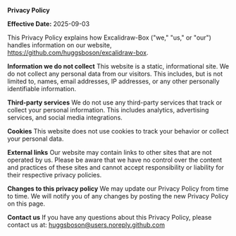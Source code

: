 **Privacy Policy**

**Effective Date:** 2025-09-03

This Privacy Policy explains how Excalidraw-Box ("we," "us," or "our") handles information on our website, https://github.com/huggsboson/excalidraw-box.

**Information we do not collect**
This website is a static, informational site. We do not collect any personal data from our visitors. This includes, but is not limited to, names, email addresses, IP addresses, or any other personally identifiable information.

**Third-party services**
We do not use any third-party services that track or collect your personal information. This includes analytics, advertising services, and social media integrations.

**Cookies**
This website does not use cookies to track your behavior or collect your personal data.

**External links**
Our website may contain links to other sites that are not operated by us. Please be aware that we have no control over the content and practices of these sites and cannot accept responsibility or liability for their respective privacy policies.

**Changes to this privacy policy**
We may update our Privacy Policy from time to time. We will notify you of any changes by posting the new Privacy Policy on this page.

**Contact us**
If you have any questions about this Privacy Policy, please contact us at:
huggsboson@users.noreply.github.com